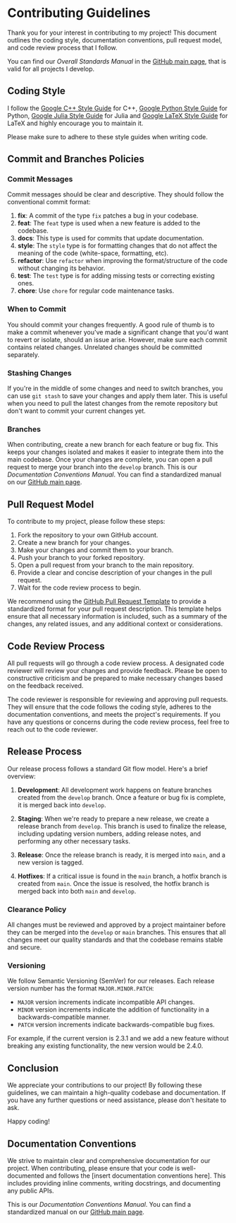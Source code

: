 # Contributing Guidelines

Thank you for your interest in contributing to my project! This document outlines the coding style, documentation conventions, pull request model, and code review process that I follow.

You can find our _Overall Standards Manual_ in the [GitHub main page](https://github.com/lucashelal), that is valid for all projects I develop.

## Coding Style

I follow the [Google C++ Style Guide](https://google.github.io/styleguide/cppguide.html) for C++, [Google Python Style Guide](https://google.github.io/styleguide/pyguide.html) for Python, [Google Julia Style Guide](https://google.github.io/styleguide/juliaguide.html) for Julia and [Google LaTeX Style Guide](https://google.github.io/styleguide/texguide.html) for LaTeX and highly encourage you to maintain it.

Please make sure to adhere to these style guides when writing code.

## Commit and Branches Policies

### Commit Messages

Commit messages should be clear and descriptive. They should follow the conventional commit format:

1. **fix**: A commit of the type `fix` patches a bug in your codebase.
2. **feat**: The `feat` type is used when a new feature is added to the codebase.
3. **docs**: This type is used for commits that update documentation.
4. **style**: The `style` type is for formatting changes that do not affect the meaning of the code (white-space, formatting, etc).
5. **refactor**: Use `refactor` when improving the format/structure of the code without changing its behavior.
6. **test**: The `test` type is for adding missing tests or correcting existing ones.
7. **chore**: Use `chore` for regular code maintenance tasks.

### When to Commit

You should commit your changes frequently. A good rule of thumb is to make a commit whenever you've made a significant change that you'd want to revert or isolate, should an issue arise. However, make sure each commit contains related changes. Unrelated changes should be committed separately.

### Stashing Changes

If you're in the middle of some changes and need to switch branches, you can use `git stash` to save your changes and apply them later. This is useful when you need to pull the latest changes from the remote repository but don't want to commit your current changes yet.

### Branches

When contributing, create a new branch for each feature or bug fix. This keeps your changes isolated and makes it easier to integrate them into the main codebase. Once your changes are complete, you can open a pull request to merge your branch into the `develop` branch. This is our _Documentation Conventions Manual_. You can find a standardized manual on our [GitHub main page](https://github.com/lucashelal).

## Pull Request Model

To contribute to my project, please follow these steps:

1. Fork the repository to your own GitHub account.
2. Create a new branch for your changes.
3. Make your changes and commit them to your branch.
4. Push your branch to your forked repository.
5. Open a pull request from your branch to the main repository.
6. Provide a clear and concise description of your changes in the pull request.
7. Wait for the code review process to begin.

We recommend using the [GitHub Pull Request Template](https://docs.github.com/en/github/building-a-strong-community/about-issue-and-pull-request-templates) to provide a standardized format for your pull request description. This template helps ensure that all necessary information is included, such as a summary of the changes, any related issues, and any additional context or considerations.

## Code Review Process

All pull requests will go through a code review process. A designated code reviewer will review your changes and provide feedback. Please be open to constructive criticism and be prepared to make necessary changes based on the feedback received.

The code reviewer is responsible for reviewing and approving pull requests. They will ensure that the code follows the coding style, adheres to the documentation conventions, and meets the project's requirements. If you have any questions or concerns during the code review process, feel free to reach out to the code reviewer.

## Release Process

Our release process follows a standard Git flow model. Here's a brief overview:

1. **Development**: All development work happens on feature branches created from the `develop` branch. Once a feature or bug fix is complete, it is merged back into `develop`.

2. **Staging**: When we're ready to prepare a new release, we create a release branch from `develop`. This branch is used to finalize the release, including updating version numbers, adding release notes, and performing any other necessary tasks.

3. **Release**: Once the release branch is ready, it is merged into `main`, and a new version is tagged.

4. **Hotfixes**: If a critical issue is found in the `main` branch, a hotfix branch is created from `main`. Once the issue is resolved, the hotfix branch is merged back into both `main` and `develop`.

### Clearance Policy

All changes must be reviewed and approved by a project maintainer before they can be merged into the `develop` or `main` branches. This ensures that all changes meet our quality standards and that the codebase remains stable and secure.

### Versioning

We follow Semantic Versioning (SemVer) for our releases. Each release version number has the format `MAJOR.MINOR.PATCH`:

- `MAJOR` version increments indicate incompatible API changes.
- `MINOR` version increments indicate the addition of functionality in a backwards-compatible manner.
- `PATCH` version increments indicate backwards-compatible bug fixes.

For example, if the current version is 2.3.1 and we add a new feature without breaking any existing functionality, the new version would be 2.4.0.

## Conclusion

We appreciate your contributions to our project! By following these guidelines, we can maintain a high-quality codebase and documentation. If you have any further questions or need assistance, please don't hesitate to ask.

Happy coding!


## Documentation Conventions

We strive to maintain clear and comprehensive documentation for our project. When contributing, please ensure that your code is well-documented and follows the [insert documentation conventions here]. This includes providing inline comments, writing docstrings, and documenting any public APIs.

This is our _Documentation Conventions Manual_. You can find a standardized manual on our [GitHub main page](https://github.com/lucashelal).

